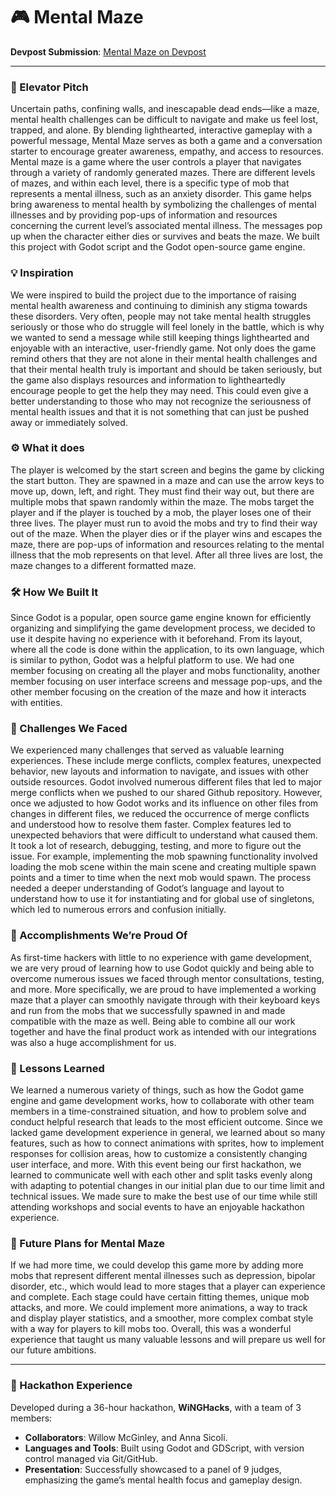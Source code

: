 # 🎮 Mental Maze

**Devpost Submission**: [Mental Maze on Devpost](https://devpost.com/software/mental-maze)

---

### 🎯 Elevator Pitch
Uncertain paths, confining walls, and inescapable dead ends—like a maze, mental health challenges can be difficult to navigate and make us feel lost, trapped, and alone. By blending lighthearted, interactive gameplay with a powerful message, Mental Maze serves as both a game and a conversation starter to encourage greater awareness, empathy, and access to resources.
Mental maze is a game where the user controls a player that navigates through a variety of randomly generated mazes. There are different levels of mazes, and within each level, there is a specific type of mob that represents a mental illness, such as an anxiety disorder. This game helps bring awareness to mental health by symbolizing the challenges of mental illnesses and by providing pop-ups of information and resources concerning the current level’s associated mental illness. The messages pop up when the character either dies or survives and beats the maze. We built this project with Godot script and the Godot open-source game engine. 

### 💡 Inspiration 
We were inspired to build the project due to the importance of raising mental health awareness and continuing to diminish any stigma towards these disorders. Very often, people may not take mental health struggles seriously or those who do struggle will feel lonely in the battle, which is why we wanted to send a message while still keeping things lighthearted and enjoyable with an interactive, user-friendly game. Not only does the game remind others that they are not alone in their mental health challenges and that their mental health truly is important and should be taken seriously, but the game also displays resources and information to lightheartedly encourage people to get the help they may need. This could even give a better understanding to those who may not recognize the seriousness of mental health issues and that it is not something that can just be pushed away or immediately solved. 

### ⚙️ What it does
The player is welcomed by the start screen and begins the game by clicking the start button. They are spawned in a maze and can use the arrow keys to move up, down, left, and right. They must find their way out, but there are multiple mobs that spawn randomly within the maze. The mobs target the player and if the player is touched by a mob, the player loses one of their three lives. The player must run to avoid the mobs and try to find their way out of the maze. When the player dies or if the player wins and escapes the maze, there are pop-ups of information and resources relating to the mental illness that the mob represents on that level. After all three lives are lost, the maze changes to a different formatted maze.

### 🛠️ How We Built It
Since Godot is a popular, open source game engine known for efficiently organizing and simplifying the game development process, we decided to use it despite having no experience with it beforehand. From its layout, where all the code is done within the application, to its own language, which is similar to python, Godot was a helpful platform to use. We had one member focusing on creating all the player and mobs functionality, another member focusing on user interface screens and message pop-ups, and the other member focusing on the creation of the maze and how it interacts with entities. 

### 🚧 Challenges We Faced
We experienced many challenges that served as valuable learning experiences. These include merge conflicts, complex features, unexpected behavior, new layouts and information to navigate, and issues with other outside resources. Godot involved numerous different files that led to major merge conflicts when we pushed to our shared Github repository. However, once we adjusted to how Godot works and its influence on other files from changes in different files, we reduced the occurrence of merge conflicts and understood how to resolve them faster. Complex features led to unexpected behaviors that were difficult to understand what caused them. It took a lot of research, debugging, testing, and more to figure out the issue. For example, implementing the mob spawning functionality involved loading the mob scene within the main scene and creating multiple spawn points and a timer to time when the next mob would spawn. The process needed a deeper understanding of Godot’s language and layout to understand how to use it for instantiating and for global use of singletons, which led to numerous errors and confusion initially.

### 🌟 Accomplishments We’re Proud Of
As first-time hackers with little to no experience with game development, we are very proud of learning how to use Godot quickly and being able to overcome numerous issues we faced through mentor consultations, testing, and more. More specifically, we are proud to have implemented a working maze that a player can smoothly navigate through with their keyboard keys and run from the mobs that we successfully spawned in and made compatible with the maze as well. Being able to combine all our work together and have the final product work as intended with our integrations was also a huge accomplishment for us.

### 📘 Lessons Learned
We learned a numerous variety of things, such as how the Godot game engine and game development works, how to collaborate with other team members in a time-constrained situation, and how to problem solve and conduct helpful research that leads to the most efficient outcome. Since we lacked game development experience in general, we learned about so many features, such as how to connect animations with sprites, how to implement responses for collision areas, how to customize a consistently changing user interface, and more. With this event being our first hackathon, we learned to communicate well with each other and split tasks evenly along with adapting to potential changes in our initial plan due to our time limit and technical issues. We made sure to make the best use of our time while still attending workshops and social events to have an enjoyable hackathon experience. 

### 🚀 Future Plans for Mental Maze
If we had more time, we could develop this game more by adding more mobs that represent different mental illnesses such as depression, bipolar disorder, etc., which would lead to more stages that a player can experience and complete. Each stage could have certain fitting themes, unique mob attacks, and more. We could implement more animations, a way to track and display player statistics, and a smoother, more complex combat style with a way for players to kill mobs too. Overall, this was a wonderful experience that taught us many valuable lessons and will prepare us well for our future ambitions.

---

### 📅 Hackathon Experience
Developed during a 36-hour hackathon, **WiNGHacks**, with a team of 3 members:
- **Collaborators**: Willow McGinley, and Anna Sicoli.
- **Languages and Tools**: Built using Godot and GDScript, with version control managed via Git/GitHub.
- **Presentation**: Successfully showcased to a panel of 9 judges, emphasizing the game’s mental health focus and gameplay design.
